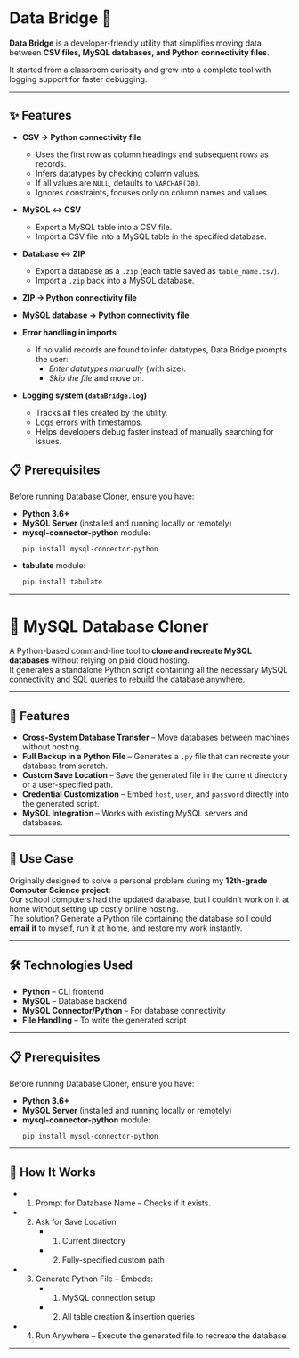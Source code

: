 # Data Bridge 🚀  

**Data Bridge** is a developer-friendly utility that simplifies moving data between **CSV files, MySQL databases, and Python connectivity files**.  

It started from a classroom curiosity and grew into a complete tool with logging support for faster debugging.

---

## ✨ Features  

- **CSV → Python connectivity file**  
  - Uses the first row as column headings and subsequent rows as records.  
  - Infers datatypes by checking column values.  
  - If all values are `NULL`, defaults to `VARCHAR(20)`.  
  - Ignores constraints, focuses only on column names and values.  

- **MySQL ↔ CSV**  
  - Export a MySQL table into a CSV file.  
  - Import a CSV file into a MySQL table in the specified database.  

- **Database ↔ ZIP**  
  - Export a database as a `.zip` (each table saved as `table_name.csv`).  
  - Import a `.zip` back into a MySQL database.  

- **ZIP → Python connectivity file**  
- **MySQL database → Python connectivity file**  

- **Error handling in imports**  
  - If no valid records are found to infer datatypes, Data Bridge prompts the user:  
    - *Enter datatypes manually* (with size).  
    - *Skip the file* and move on.  

- **Logging system (`dataBridge.log`)**  
  - Tracks all files created by the utility.  
  - Logs errors with timestamps.  
  - Helps developers debug faster instead of manually searching for issues.
 
## 📋 Prerequisites

Before running Database Cloner, ensure you have:

- **Python 3.6+**
- **MySQL Server** (installed and running locally or remotely)
- **mysql-connector-python** module:
  ```bash
  pip install mysql-connector-python
- **tabulate** module:
  ```bash
  pip install tabulate


---

# 📀 MySQL Database Cloner

A Python-based command-line tool to **clone and recreate MySQL databases** without relying on paid cloud hosting.  
It generates a standalone Python script containing all the necessary MySQL connectivity and SQL queries to rebuild the database anywhere.

---

## 🚀 Features

- **Cross-System Database Transfer** – Move databases between machines without hosting.
- **Full Backup in a Python File** – Generates a `.py` file that can recreate your database from scratch.
- **Custom Save Location** – Save the generated file in the current directory or a user-specified path.
- **Credential Customization** – Embed `host`, `user`, and `password` directly into the generated script.
- **MySQL Integration** – Works with existing MySQL servers and databases.

---

## 📌 Use Case

Originally designed to solve a personal problem during my **12th-grade Computer Science project**:  
Our school computers had the updated database, but I couldn’t work on it at home without setting up costly online hosting.  
The solution? Generate a Python file containing the database so I could **email it** to myself, run it at home, and restore my work instantly.

---

## 🛠️ Technologies Used

- **Python** – CLI frontend
- **MySQL** – Database backend
- **MySQL Connector/Python** – For database connectivity
- **File Handling** – To write the generated script

---

## 📋 Prerequisites

Before running Database Cloner, ensure you have:

- **Python 3.6+**
- **MySQL Server** (installed and running locally or remotely)
- **mysql-connector-python** module:
  ```bash
  pip install mysql-connector-python

---

## 📂 How It Works
 - 1. Prompt for Database Name – Checks if it exists.
 - 2. Ask for Save Location
      - 1. Current directory
      - 2. Fully-specified custom path
 - 3. Generate Python File – Embeds:
      - 1. MySQL connection setup
      - 2. All table creation & insertion queries
 - 4. Run Anywhere – Execute the generated file to recreate the database.
---

